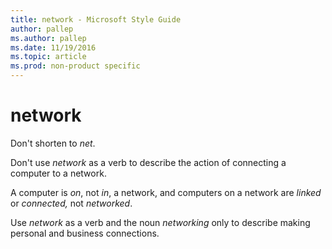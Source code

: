 ```yaml
---
title: network - Microsoft Style Guide
author: pallep
ms.author: pallep
ms.date: 11/19/2016
ms.topic: article
ms.prod: non-product specific
---
```


# network

Don't shorten to *net*. 

Don't use *network* as a verb to describe the action of connecting a computer to a network.

A computer is *on*, not *in*, a network, and computers on a network are *linked* or *connected,* not *networked*.

Use *network* as a verb and the noun *networking* only to describe making personal and business connections.
